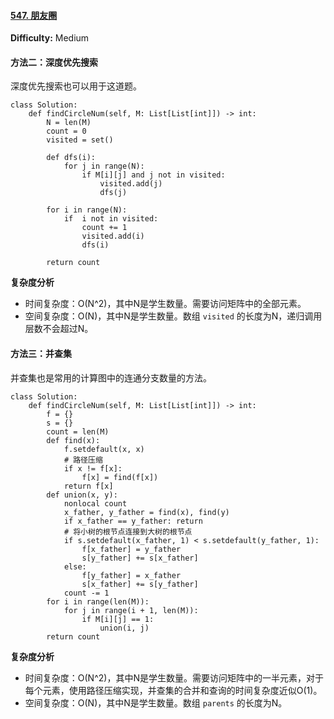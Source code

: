 #### [547. 朋友圈](https://leetcode-cn.com/problems/friend-circles/)

**Difficulty:** Medium

#### 方法二：深度优先搜索

深度优先搜索也可以用于这道题。

```
class Solution:
    def findCircleNum(self, M: List[List[int]]) -> int:
        N = len(M)
        count = 0
        visited = set()
        
        def dfs(i):
            for j in range(N):
                if M[i][j] and j not in visited:
                    visited.add(j)
                    dfs(j)
        
        for i in range(N):
            if  i not in visited:
                count += 1
                visited.add(i)
                dfs(i)
        
        return count 
```

**复杂度分析**

- 时间复杂度：O(N^2)，其中N是学生数量。需要访问矩阵中的全部元素。
- 空间复杂度：O(N)，其中N是学生数量。数组 `visited` 的长度为N，递归调用层数不会超过N。

#### 方法三：并查集

并查集也是常用的计算图中的连通分支数量的方法。

```
class Solution:
    def findCircleNum(self, M: List[List[int]]) -> int:
        f = {}
        s = {}
        count = len(M)
        def find(x):
            f.setdefault(x, x)
            # 路径压缩
            if x != f[x]:
                f[x] = find(f[x])
            return f[x]
        def union(x, y):
            nonlocal count
            x_father, y_father = find(x), find(y)
            if x_father == y_father: return
            # 将小树的根节点连接到大树的根节点
            if s.setdefault(x_father, 1) < s.setdefault(y_father, 1):
                f[x_father] = y_father
                s[y_father] += s[x_father]
            else:
                f[y_father] = x_father
                s[x_father] += s[y_father]
            count -= 1
        for i in range(len(M)):
            for j in range(i + 1, len(M)):
                if M[i][j] == 1:
                    union(i, j)
        return count
```

**复杂度分析**

- 时间复杂度：O(N^2)，其中N是学生数量。需要访问矩阵中的一半元素，对于每个元素，使用路径压缩实现，并查集的合并和查询的时间复杂度近似O(1)。
- 空间复杂度：O(N)，其中N是学生数量。数组 `parents` 的长度为N。